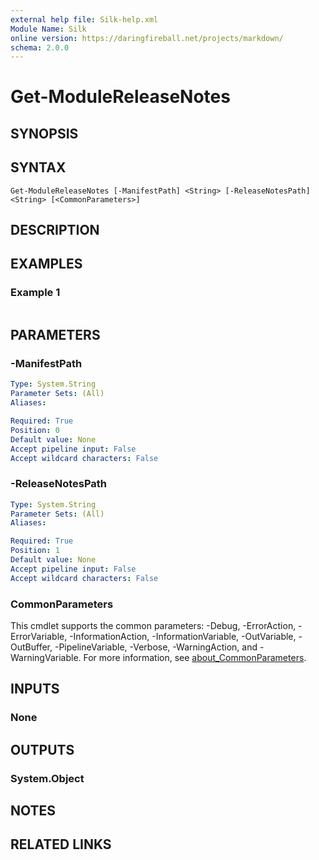 ```yaml
---
external help file: Silk-help.xml
Module Name: Silk
online version: https://daringfireball.net/projects/markdown/
schema: 2.0.0
---
```


# Get-ModuleReleaseNotes

## SYNOPSIS


## SYNTAX

```
Get-ModuleReleaseNotes [-ManifestPath] <String> [-ReleaseNotesPath] <String> [<CommonParameters>]
```

## DESCRIPTION


## EXAMPLES

### Example 1
```powershell

```



## PARAMETERS

### -ManifestPath


```yaml
Type: System.String
Parameter Sets: (All)
Aliases:

Required: True
Position: 0
Default value: None
Accept pipeline input: False
Accept wildcard characters: False
```

### -ReleaseNotesPath


```yaml
Type: System.String
Parameter Sets: (All)
Aliases:

Required: True
Position: 1
Default value: None
Accept pipeline input: False
Accept wildcard characters: False
```

### CommonParameters
This cmdlet supports the common parameters: -Debug, -ErrorAction, -ErrorVariable, -InformationAction, -InformationVariable, -OutVariable, -OutBuffer, -PipelineVariable, -Verbose, -WarningAction, and -WarningVariable. For more information, see [about_CommonParameters](http://go.microsoft.com/fwlink/?LinkID=113216).

## INPUTS

### None

## OUTPUTS

### System.Object
## NOTES

## RELATED LINKS
